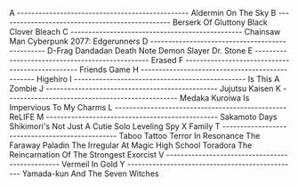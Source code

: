 A ------------------------------------------------
  Aldermin On The Sky
B ------------------------------------------------
  Berserk Of Gluttony
  Black Clover
  Bleach
C ------------------------------------------------
  Chainsaw Man
  Cyberpunk 2077: Edgerunners
D ------------------------------------------------
  D-Frag
  Dandadan
  Death Note
  Demon Slayer
  Dr. Stone
E ------------------------------------------------
  Erased
F ------------------------------------------------
  Friends Game
H ------------------------------------------------
  Higehiro
I ------------------------------------------------
  Is This A Zombie
J ------------------------------------------------
  Jujutsu Kaisen
K ------------------------------------------------
  Medaka Kuroiwa Is Impervious To My Charms
L ------------------------------------------------
  ReLIFE
M ------------------------------------------------
  Sakamoto Days
  Shikimori's Not Just A Cutie
  Solo Leveling
  Spy X Family
T ------------------------------------------------
  Taboo Tattoo
  Terror In Resonance
  The Faraway Paladin
  The Irregular At Magic High School
  Toradora
  The Reincarnation Of The Strongest Exorcist
V ------------------------------------------------
  Vermeil In Gold
Y ------------------------------------------------
  Yamada-kun And The Seven Witches
